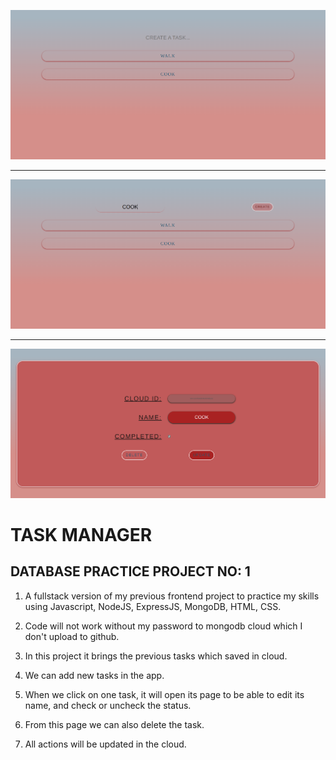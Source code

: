 ![example1](public/IMAGES/taskManager1.png)

<hr>

![example2](public/IMAGES/taskManager2.png)

<hr>

![example3](public/IMAGES/taskManager3.png)

# TASK MANAGER

## DATABASE PRACTICE PROJECT NO: 1

1. A fullstack version of my previous frontend project to practice my skills using Javascript, NodeJS, ExpressJS, MongoDB, HTML, CSS.

2. Code will not work without my password to mongodb cloud which I don't upload to github.

3. In this project it brings the previous tasks which saved in cloud.

4. We can add new tasks in the app.

5. When we click on one task, it will open its page to be able to edit its name, and check or uncheck the status.

6. From this page we can also delete the task.

7. All actions will be updated in the cloud.
